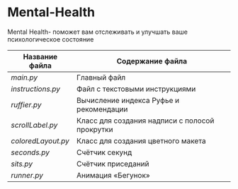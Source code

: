 # Mental-Health
Mental Health- поможет вам отслеживать и улучшать ваше психологическое состояние

| Название файла      | Содержание файла                                    |
|---------------------|-----------------------------------------------------|
| *main.py*         | Главный файл                                          |
| *instructions.py* | Файл с текстовыми инструкциями                        |
| *ruffier.py*      | Вычисление индекса Руфье и рекомендации               |
| *scrollLabel.py*  | Класс для создания надписи с полосой прокрутки        |
| *coloredLayout.py*| Класс для создания цветного макета                    |
| *seconds.py*      | Счётчик секунд                                        |
| *sits.py*         | Счётчик приседаний                                    |
| *runner.py*       | Анимация «Бегунок»                                    |
